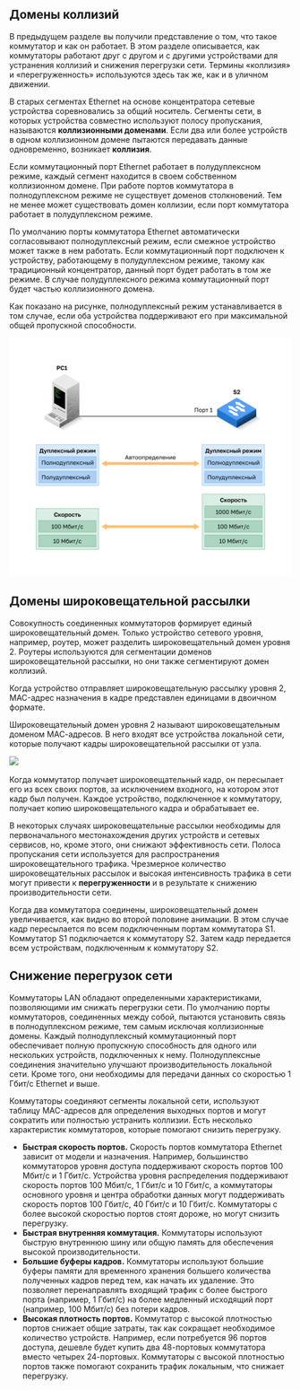 <!-- 2.2.1 -->
## Домены коллизий

В предыдущем разделе вы получили представление о том, что такое коммутатор и как он работает. В этом разделе описывается, как коммутаторы работают друг с другом и с другими устройствами для устранения коллизий и снижения перегрузки сети. Термины «коллизия» и «перегруженность» используются здесь так же, как и в уличном движении.

В старых сегментах Ethernet на основе концентратора сетевые устройства соревновались за общий носитель. Сегменты сети, в которых устройства совместно используют полосу пропускания, называются **коллизионными доменами**. Если два или более устройств в одном коллизионном домене пытаются передавать данные одновременно, возникает **коллизия**.

Если коммутационный порт Ethernet работает в полудуплексном режиме, каждый сегмент находится в своем собственном коллизионном домене. При работе портов коммутатора в полнодуплексном режиме не существует доменов столкновений. Тем не менее может существовать домен коллизии, если порт коммутатора работает в полудуплексном режиме.

По умолчанию порты коммутатора Ethernet автоматически согласовывают полнодуплексный режим, если смежное устройство может также в нем работать. Если коммутационный порт подключен к устройству, работающему в полудуплексном режиме, такому как традиционный концентратор, данный порт будет работать в том же режиме. В случае полудуплексного режима коммутационный порт будет частью коллизионного домена.

Как показано на рисунке, полнодуплексный режим устанавливается в том случае, если оба устройства поддерживают его при максимальной общей пропускной способности.

![](./assets/2.2.1.svg)


<!-- 2.2.2 -->
## Домены широковещательной рассылки

Совокупность соединенных коммутаторов формирует единый широковещательный домен. Только устройство сетевого уровня, например, роутер, может разделить широковещательный домен уровня 2. Роутеры используются для сегментации доменов широковещательной рассылки, но они также сегментируют домен коллизий.

Когда устройство отправляет широковещательную рассылку уровня 2, MAC-адрес назначения в кадре представлен единицами в двоичном формате.

Широковещательный домен уровня 2 называют широковещательным доменом МАС-адресов. В него входят все устройства локальной сети, которые получают кадры широковещательной рассылки от узла.

![](./assets/2.2.2.png)

Когда коммутатор получает широковещательный кадр, он пересылает его из всех своих портов, за исключением входного, на котором этот кадр был получен. Каждое устройство, подключенное к коммутатору, получает копию широковещательного кадра и обрабатывает ее.

В некоторых случаях широковещательные рассылки необходимы для первоначального местонахождения других устройств и сетевых сервисов, но, кроме этого, они снижают эффективность сети. Полоса пропускания сети используется для распространения широковещательного трафика. Чрезмерное количество широковещательных рассылок и высокая интенсивность трафика в сети могут привести к **перегруженности** и в результате к снижению производительности сети.

Когда два коммутатора соединены, широковещательный домен увеличивается, как видно во второй половине анимации. В этом случае кадр пересылается по всем подключенным портам коммутатора S1. Коммутатор S1 подключается к коммутатору S2. Затем кадр передается всем устройствам, подключенным к коммутатору S2.

<!-- 2.2.3 -->
## Снижение перегрузок сети

Коммутаторы LAN обладают определенными характеристиками, позволяющими им снижать перегрузки сети. По умолчанию порты коммутаторов, соединенных между собой, пытаются установить связь в полнодуплексном режиме, тем самым исключая коллизионные домены. Каждый полнодуплексный коммутационный порт обеспечивает полную пропускную способность для одного или нескольких устройств, подключенных к нему. Полнодуплексные соединения значительно улучшают производительность локальной сети. Кроме того, они необходимы для передачи данных со скоростью 1 Гбит/с Ethernet и выше.

Коммутаторы соединяют сегменты локальной сети, используют таблицу MAC-адресов для определения выходных портов и могут сократить или полностью устранить коллизии. Есть несколько характеристик коммутаторов, которые помогают снизить перегрузку.

* **Быстрая скорость портов.** Скорость портов коммутатора Ethernet зависит от модели и назначения. Например, большинство коммутаторов уровня доступа поддерживают скорость портов 100 Мбит/с и 1 Гбит/с. Устройства уровня распределения поддерживают скорость портов 100 Мбит/с, 1 Гбит/с и 10 Гбит/с, а коммутаторы основного уровня и центра обработки данных могут поддерживать скорость портов 100 Гбит/с, 40 Гбит/с и 10 Гбит/с. Коммутаторы с более высокой скоростью портов стоят дороже, но могут снизить перегрузку.
* **Быстрая внутренняя коммутация.** Коммутаторы используют быструю внутреннюю шину или общую память для обеспечения высокой производительности.
* **Большие буферы кадров.** Коммутаторы используют большие буферы памяти для временного хранения большего количества полученных кадров перед тем, как начать их удаление. Это позволяет перенаправлять входящий трафик с более быстрого порта (например, 1 Гбит/с) на более медленный исходящий порт (например, 100 Мбит/с) без потери кадров.
* **Высокая плотность портов.** Коммутатор с высокой плотностью портов снижает общие затраты, так как сокращает необходимое количество устройств. Например, если потребуется 96 портов доступа, дешевле будет купить два 48-портовых коммутатора вместо четырех 24-портовых. Коммутаторы с высокой плотностью портов также помогают сохранить трафик локальным, что снижает перегрузку.

<!-- 2.2.4 -->
<!-- quiz -->

